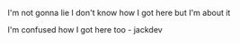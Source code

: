 I'm not gonna lie I don't know how I got here but I'm about it


I'm confused how I got here too - jackdev
